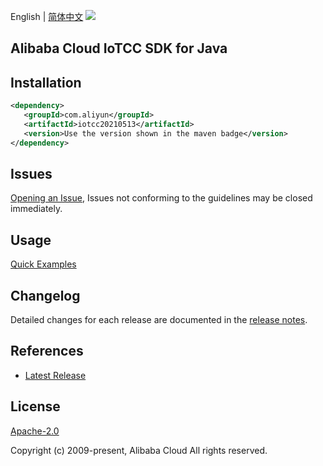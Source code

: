 English | [简体中文](README-CN.md)
![](https://aliyunsdk-pages.alicdn.com/icons/AlibabaCloud.svg)

## Alibaba Cloud IoTCC SDK for Java

## Installation

```xml
<dependency>
   <groupId>com.aliyun</groupId>
   <artifactId>iotcc20210513</artifactId>
   <version>Use the version shown in the maven badge</version>
</dependency>
```

## Issues
[Opening an Issue](https://github.com/aliyun/alibabacloud-java-sdk/issues/new), Issues not conforming to the guidelines may be closed immediately.

## Usage
[Quick Examples](https://github.com/aliyun/alibabacloud-java-sdk/blob/master/docs/0-Examples-EN.md#quick-examples)

## Changelog
Detailed changes for each release are documented in the [release notes](./ChangeLog.txt).

## References
* [Latest Release](https://github.com/aliyun/alibabacloud-java-sdk/)

## License
[Apache-2.0](http://www.apache.org/licenses/LICENSE-2.0)

Copyright (c) 2009-present, Alibaba Cloud All rights reserved.